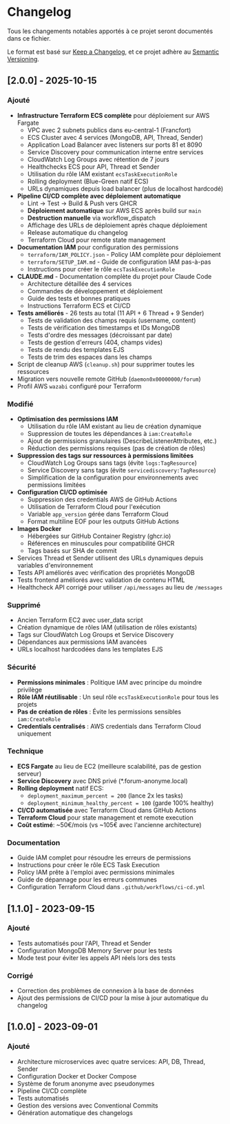 # Changelog

Tous les changements notables apportés à ce projet seront documentés dans ce fichier.

Le format est basé sur [Keep a Changelog](https://keepachangelog.com/fr/1.0.0/),
et ce projet adhère au [Semantic Versioning](https://semver.org/spec/v2.0.0.html).

## [2.0.0] - 2025-10-15

### Ajouté
- **Infrastructure Terraform ECS complète** pour déploiement sur AWS Fargate
  - VPC avec 2 subnets publics dans eu-central-1 (Francfort)
  - ECS Cluster avec 4 services (MongoDB, API, Thread, Sender)
  - Application Load Balancer avec listeners sur ports 81 et 8090
  - Service Discovery pour communication interne entre services
  - CloudWatch Log Groups avec rétention de 7 jours
  - Healthchecks ECS pour API, Thread et Sender
  - Utilisation du rôle IAM existant `ecsTaskExecutionRole`
  - Rolling deployment (Blue-Green natif ECS)
  - URLs dynamiques depuis load balancer (plus de localhost hardcodé)
- **Pipeline CI/CD complète avec déploiement automatique**
  - Lint → Test → Build & Push vers GHCR
  - **Déploiement automatique** sur AWS ECS après build sur `main`
  - **Destruction manuelle** via workflow_dispatch
  - Affichage des URLs de déploiement après chaque déploiement
  - Release automatique du changelog
  - Terraform Cloud pour remote state management
- **Documentation IAM** pour configuration des permissions
  - `terraform/IAM_POLICY.json` - Policy IAM complète pour déploiement
  - `terraform/SETUP_IAM.md` - Guide de configuration IAM pas-à-pas
  - Instructions pour créer le rôle `ecsTaskExecutionRole`
- **CLAUDE.md** - Documentation complète du projet pour Claude Code
  - Architecture détaillée des 4 services
  - Commandes de développement et déploiement
  - Guide des tests et bonnes pratiques
  - Instructions Terraform ECS et CI/CD
- **Tests améliorés** - 26 tests au total (11 API + 6 Thread + 9 Sender)
  - Tests de validation des champs requis (username, content)
  - Tests de vérification des timestamps et IDs MongoDB
  - Tests d'ordre des messages (décroissant par date)
  - Tests de gestion d'erreurs (404, champs vides)
  - Tests de rendu des templates EJS
  - Tests de trim des espaces dans les champs
- Script de cleanup AWS (`cleanup.sh`) pour supprimer toutes les ressources
- Migration vers nouvelle remote GitHub (`daemon0x00000000/forum`)
- Profil AWS `wazabi` configuré pour Terraform

### Modifié
- **Optimisation des permissions IAM**
  - Utilisation du rôle IAM existant au lieu de création dynamique
  - Suppression de toutes les dépendances à `iam:CreateRole`
  - Ajout de permissions granulaires (DescribeListenerAttributes, etc.)
  - Réduction des permissions requises (pas de création de rôles)
- **Suppression des tags sur ressources à permissions limitées**
  - CloudWatch Log Groups sans tags (évite `logs:TagResource`)
  - Service Discovery sans tags (évite `servicediscovery:TagResource`)
  - Simplification de la configuration pour environnements avec permissions limitées
- **Configuration CI/CD optimisée**
  - Suppression des credentials AWS de GitHub Actions
  - Utilisation de Terraform Cloud pour l'exécution
  - Variable `app_version` gérée dans Terraform Cloud
  - Format multiline EOF pour les outputs GitHub Actions
- **Images Docker**
  - Hébergées sur GitHub Container Registry (ghcr.io)
  - Références en minuscules pour compatibilité GHCR
  - Tags basés sur SHA de commit
- Services Thread et Sender utilisent des URLs dynamiques depuis variables d'environnement
- Tests API améliorés avec vérification des propriétés MongoDB
- Tests frontend améliorés avec validation de contenu HTML
- Healthcheck API corrigé pour utiliser `/api/messages` au lieu de `/messages`

### Supprimé
- Ancien Terraform EC2 avec user_data script
- Création dynamique de rôles IAM (utilisation de rôles existants)
- Tags sur CloudWatch Log Groups et Service Discovery
- Dépendances aux permissions IAM avancées
- URLs localhost hardcodées dans les templates EJS

### Sécurité
- **Permissions minimales** : Politique IAM avec principe du moindre privilège
- **Rôle IAM réutilisable** : Un seul rôle `ecsTaskExecutionRole` pour tous les projets
- **Pas de création de rôles** : Évite les permissions sensibles `iam:CreateRole`
- **Credentials centralisés** : AWS credentials dans Terraform Cloud uniquement

### Technique
- **ECS Fargate** au lieu de EC2 (meilleure scalabilité, pas de gestion serveur)
- **Service Discovery** avec DNS privé (*.forum-anonyme.local)
- **Rolling deployment** natif ECS:
  - `deployment_maximum_percent = 200` (lance 2x les tasks)
  - `deployment_minimum_healthy_percent = 100` (garde 100% healthy)
- **CI/CD automatisée** avec Terraform Cloud dans GitHub Actions
- **Terraform Cloud** pour state management et remote execution
- **Coût estimé**: ~50€/mois (vs ~105€ avec l'ancienne architecture)

### Documentation
- Guide IAM complet pour résoudre les erreurs de permissions
- Instructions pour créer le rôle ECS Task Execution
- Policy IAM prête à l'emploi avec permissions minimales
- Guide de dépannage pour les erreurs communes
- Configuration Terraform Cloud dans `.github/workflows/ci-cd.yml`

## [1.1.0] - 2023-09-15

### Ajouté
- Tests automatisés pour l'API, Thread et Sender
- Configuration MongoDB Memory Server pour les tests
- Mode test pour éviter les appels API réels lors des tests

### Corrigé
- Correction des problèmes de connexion à la base de données
- Ajout des permissions de CI/CD pour la mise à jour automatique du changelog

## [1.0.0] - 2023-09-01

### Ajouté
- Architecture microservices avec quatre services: API, DB, Thread, Sender
- Configuration Docker et Docker Compose
- Système de forum anonyme avec pseudonymes
- Pipeline CI/CD complète
- Tests automatisés
- Gestion des versions avec Conventional Commits
- Génération automatique des changelogs
